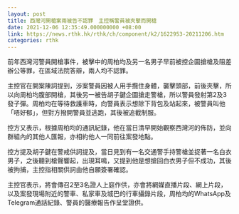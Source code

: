 ```yaml
---
layout: post
title: 西灣河開槍案兩被告不認罪　主控稱警員被夾擊而開槍
date: 2021-12-06 12:35:49.000000000 +08:00
link: https://news.rthk.hk/rthk/ch/component/k2/1622953-20211206.htm
categories: rthk
---
```


前年西灣河警員開槍事件，被擊中的周柏均及另一名男子早前被控企圖搶槍及阻差辦公等罪，在區域法院答辯，兩人均不認罪。

主控官在開案陳詞提到，涉案警員因被人用手攬住身體，襲擊頭部，前後夾擊，所以向周柏均腹部開槍，其後另一被告胡子鍵企圖搶走警槍，所以警員發射第2及3發子彈。周柏均在等待救護車時，向警員表示想除下背包及站起來，被警員叫他「唔好郁」，但對方撥開警員並逃跑，其後被追截制服。

控方又表示，根據周柏均的通訊紀錄，他在當日清早開始觀察西灣河的佈防，並向群組內的其他人匯報，亦相約他人一同前往案發地點。

控方提及胡子鍵在警戒供詞提及，當日見到有一名交通警手持警槍並捉著一名白衣男子，之後聽到槍聲響起，出現耳鳴，又提到他是想搶回白衣男子但不成功，其後被拘捕，主控指相關供詞由他自願簽署確認。

主控官表示，將會傳召2至3名證人上庭作供，亦會將網媒直播片段、網上片段，以及案發現場附近的警車、私家車及城巴的行車攝錄片段，周柏均的WhatsApp及Telegram通話紀錄、警員的醫療報告作呈堂證供。
